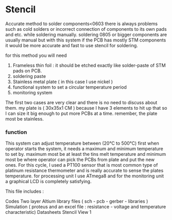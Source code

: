 # Stencil
Accurate method to solder components&lt;0603
there is always problems such as cold solders or incorrect connection of components to its own pads and etc. while soldering manually. soldering 0805 or bigger components are usually manual but with this system if the PCB has mostly STM components it would be more accurate and fast to use stencil for soldering.

for this method you will need

1. Frameless thin foil : it should be etched exactly like solder-paste of STM pads on PCB.
2. soldering paste
3. Stainless metal plate ( in this case I use nickel )
4. functional system to set a circular temperature period
5. monitoring system

The first two cases are very clear and there is no need to discuss about them. my plate is ( 30x35x1 CM ) because I have 3 elements to hit up that so I can size it big enough to put more PCBs at a time. remember, the plate most be stainless.

### function
This system can adjust temperature between (20°C to 500°C)
first when operator starts the system, it needs a maximum and minimum temperature to set by. maximum most be at least the tins melt temperature and minimum most be where operator can pick the PCBs from plate and put the new ones. For this cycle, I used a PT100 sensor that is most common type of platinum resistance thermometer and is really accurate to sense the plates temperature. for processing unit I use ATmega8 and for the monitoring unit a graphical LCD is completely satisfying.

This file includes :

Codes
Two layer Altium library files ( sch - pcb - gerber - libraries )
Simulation ( proteus and an excel file :‌ resistance - voltage and temperature characteristic)
Datasheets
Stencil
View 1

